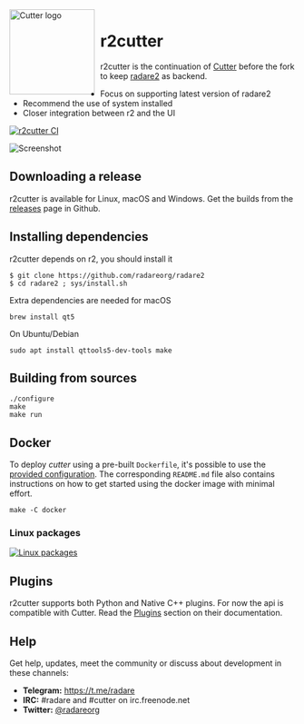 <img width="150" height="150" align="left" style="float: left; margin: 0 10px 0 0;" alt="Cutter logo" src="https://raw.githubusercontent.com/radareorg/r2cutter/master/src/img/r2cutter.svg?sanitize=true">

# r2cutter

r2cutter is the continuation of [Cutter](https://cutter.re) before the fork to keep [radare2](https://github.com/radareorg/radare2) as backend.

* Focus on supporting latest version of radare2
* Recommend the use of system installed
* Closer integration between r2 and the UI

[![r2cutter CI](https://github.com/radareorg/r2cutter/workflows/r2cutter%20CI/badge.svg)](https://github.com/radareorg/r2cutter/actions)

![Screenshot](https://raw.githubusercontent.com/radareorg/r2cutter/master/docs/source/images/screenshot.png)

## Downloading a release

r2cutter is available for Linux, macOS and Windows.
Get the builds from the [releases](https://github.com/radareorg/r2cutter/releases) page in Github.

## Installing dependencies

r2cutter depends on r2, you should install it

```
$ git clone https://github.com/radareorg/radare2
$ cd radare2 ; sys/install.sh
```

Extra dependencies are needed for macOS

```
brew install qt5
```

On Ubuntu/Debian

```
sudo apt install qttools5-dev-tools make 
```

## Building from sources

```
./configure
make
make run
```

## Docker

To deploy *cutter* using a pre-built `Dockerfile`, it's possible to use the [provided configuration](docker). The corresponding `README.md` file also contains instructions on how to get started using the docker image with minimal effort.

```
make -C docker
```
### Linux packages

[![Linux packages](https://repology.org/badge/vertical-allrepos/r2cutter.svg?columns=4)](https://repology.org/project/r2cutter/versions)


## Plugins
r2cutter supports both Python and Native C++ plugins. For now the api is compatible with Cutter. Read the [Plugins](https://cutter.re/docs/plugins) section on their documentation.

## Help

Get help, updates, meet the community or discuss about development in these channels:

- **Telegram:** https://t.me/radare
- **IRC:** #radare and #cutter on irc.freenode.net
- **Twitter:** [@radareorg](https://twitter.com/radareorg)
